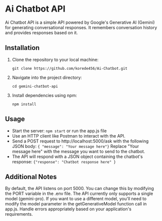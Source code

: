# Ai Chatbot API

Ai Chatbot API is a simple API powered by Google's Generative AI (Gemini) for generating conversational responses. It remembers conversation history and provides responses based on it.

## Installation

1. Clone the repository to your local machine:

    ```
    git clone https://github.com/korede456/Ai-Chatbot.git
    ```

2. Navigate into the project directory:

    ```
    cd gemini-chatbot-api
    ```

3. Install dependencies using npm:

    ```
    npm install
    ```


## Usage

*  Start the server: ``` npm start ``` or run the app.js file
*  Use an HTTP client like Postman to interact with the API.
*  Send a POST request to http://localhost:5000/ask with the following JSON body: ``` { "message": "Your message here"} ```  Replace "Your message here" with the message you want to send to the chatbot.
*  The API will respond with a JSON object containing the chatbot's response:
  ```{"response": "Chatbot response here" }```

## Additional Notes
By default, the API listens on port 5000. You can change this by modifying the PORT variable in the .env file.
The API currently only supports a single model (gemini-pro). If you want to use a different model, you'll need to modify the model parameter in the getGenerativeModel function call in app.js.
Handle errors appropriately based on your application's requirements.
